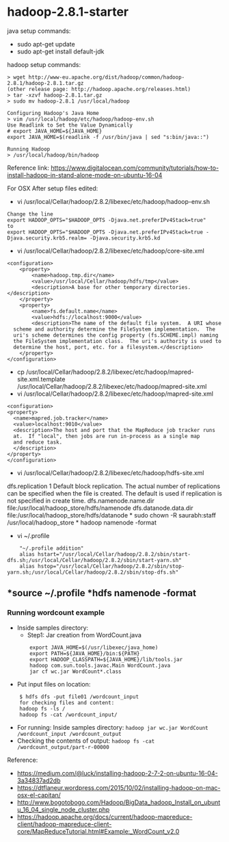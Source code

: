 # hadoop-2.8.1-starter


java setup commands:

 * sudo apt-get update
 * sudo apt-get install default-jdk

hadoop setup commands:


```hadoop setup commands
> wget http://www-eu.apache.org/dist/hadoop/common/hadoop-2.8.1/hadoop-2.8.1.tar.gz
(other release page: http://hadoop.apache.org/releases.html)
> tar -xzvf hadoop-2.8.1.tar.gz
> sudo mv hadoop-2.8.1 /usr/local/hadoop

Configuring Hadoop's Java Home
> vim /usr/local/hadoop/etc/hadoop/hadoop-env.sh
Use Readlink to Set the Value Dynamically
# export JAVA_HOME=${JAVA_HOME}
export JAVA_HOME=$(readlink -f /usr/bin/java | sed "s:bin/java::")

Running Hadoop
> /usr/local/hadoop/bin/hadoop
```
Reference link: https://www.digitalocean.com/community/tutorials/how-to-install-hadoop-in-stand-alone-mode-on-ubuntu-16-04


For OSX
After setup files edited:

* vi /usr/local/Cellar/hadoop/2.8.2/libexec/etc/hadoop/hadoop-env.sh
```
Change the line
export HADOOP_OPTS="$HADOOP_OPTS -Djava.net.preferIPv4Stack=true"
to
export HADOOP_OPTS="$HADOOP_OPTS -Djava.net.preferIPv4Stack=true -Djava.security.krb5.realm= -Djava.security.krb5.kd
```
* vi /usr/local/Cellar/hadoop/2.8.2/libexec/etc/hadoop/core-site.xml
```
<configuration>
    <property>
        <name>hadoop.tmp.dir</name>
        <value>/usr/local/Cellar/hadoop/hdfs/tmp</value>
        <description>A base for other temporary directories.</description>
    </property>
    <property>
        <name>fs.default.name</name>
        <value>hdfs://localhost:9000</value>
        <description>The name of the default file system.  A URI whose
  scheme and authority determine the FileSystem implementation.  The
  uri's scheme determines the config property (fs.SCHEME.impl) naming
  the FileSystem implementation class.  The uri's authority is used to
  determine the host, port, etc. for a filesystem.</description>
    </property>
</configuration>
```
* cp /usr/local/Cellar/hadoop/2.8.2/libexec/etc/hadoop/mapred-site.xml.template /usr/local/Cellar/hadoop/2.8.2/libexec/etc/hadoop/mapred-site.xml
* vi /usr/local/Cellar/hadoop/2.8.2/libexec/etc/hadoop/mapred-site.xml
```
<configuration>
<property>
  <name>mapred.job.tracker</name>
  <value>localhost:9010</value>
  <description>The host and port that the MapReduce job tracker runs
  at.  If "local", then jobs are run in-process as a single map
  and reduce task.
  </description>
</property>
</configuration>
```
* vi /usr/local/Cellar/hadoop/2.8.2/libexec/etc/hadoop/hdfs-site.xml
<configuration>
<property>
  <name>dfs.replication</name>
  <value>1</value>
  <description>Default block replication.
  The actual number of replications can be specified when the file is created.
  The default is used if replication is not specified in create time.
  </description>
 </property>
 <property>
   <name>dfs.namenode.name.dir</name>
   <value>file:/usr/local/hadoop_store/hdfs/namenode</value>
 </property>
 <property>
   <name>dfs.datanode.data.dir</name>
   <value>file:/usr/local/hadoop_store/hdfs/datanode</value>
 </property>
</configuration>
* sudo chown -R saurabh:staff /usr/local/hadoop_store
* hadoop namenode -format

* vi ~/.profile
```
	"~/.profile addition"
	alias hstart="/usr/local/Cellar/hadoop/2.8.2/sbin/start-dfs.sh;/usr/local/Cellar/hadoop/2.8.2/sbin/start-yarn.sh"
	alias hstop="/usr/local/Cellar/hadoop/2.8.2/sbin/stop-yarn.sh;/usr/local/Cellar/hadoop/2.8.2/sbin/stop-dfs.sh"
```

*source ~/.profile
*hdfs namenode -format
----------------------------------------------------
### Running wordcount example
* Inside samples directory:
	* Step1: Jar creation from WordCount.java
	``` 
		export JAVA_HOME=$(/usr/libexec/java_home)
		export PATH=${JAVA_HOME}/bin:${PATH}
		export HADOOP_CLASSPATH=${JAVA_HOME}/lib/tools.jar
		hadoop com.sun.tools.javac.Main WordCount.java
		jar cf wc.jar WordCount*.class
	```
* Put input files on location:
```
	$ hdfs dfs -put file01 /wordcount_input
	for checking files and content: 
	hadoop fs -ls /
	hadoop fs -cat /wordcount_input/
```
* For running: Inside samples directory:
	```hadoop jar wc.jar WordCount /wordcount_input /wordcount_output```
* Checking the contents of output: ```hadoop fs -cat /wordcount_output/part-r-00000```

Reference:
* https://medium.com/@luck/installing-hadoop-2-7-2-on-ubuntu-16-04-3a34837ad2db
* https://dtflaneur.wordpress.com/2015/10/02/installing-hadoop-on-mac-osx-el-capitan/
* http://www.bogotobogo.com/Hadoop/BigData_hadoop_Install_on_ubuntu_16_04_single_node_cluster.php
* https://hadoop.apache.org/docs/current/hadoop-mapreduce-client/hadoop-mapreduce-client-core/MapReduceTutorial.html#Example:_WordCount_v2.0

